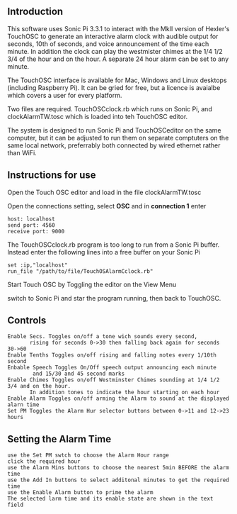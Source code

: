 ## Introduction ##

This software uses Sonic Pi 3.3.1 to interact with the MkII version of Hexler's TouchOSC to generate an interactive alarm clock with audible output for seconds, 10th of seconds, and voice announcement of the time each minute. In addition the clock can play the westmister chimes at the 1/4 1/2 3/4 of the hour and on the hour. A separate 24 hour alarm can be set to any minute.

The TouchOSC interface is available for Mac, Windows and Linux desktops (including Raspberry Pi). It can be gried for free, but a licence is avaialbe which covers a user for every platform.

Two files are required. TouchOSCclock.rb which runs on Sonic Pi, and clockAlarmTW.tosc which is loaded into teh TouchOSC editor.

The system is designed to run Sonic Pi and TouchOSCeditor on the same computer, but it can be adjusted to run them on separate comptuters on the same local network, preferrably both connected by wired ethernet rather than WiFi.

## Instructions for use ##

Open the Touch OSC editor and load in the file clockAlarmTW.tosc

Open the connections setting, select **OSC** and in **connection 1** enter
```
host: localhost
send port: 4560
receive port: 9000
```

The TouchOSCclock.rb program is too long to run from a Sonic Pi buffer. Instead enter the following lines into a free buffer on your Sonic Pi
```
set :ip,"localhost"
run_file "/path/to/file/TouchOSAlarmCclock.rb"
```

Start Touch OSC by Toggling the editor on the View Menu

switch to Sonic Pi and star the program running, then back to TouchOSC.

## Controls ##
```
Enable Secs. Toggles on/off a tone wich sounds every second,
       rising for seconds 0->30 then falling back again for seconds 30->60
Enable Tenths Toggles on/off rising and falling notes every 1/10th second
Enbable Speech Toggles On/Off speech output announcing each minute
        and 15/30 and 45 second marks
Enable Chimes Toggles on/off Westminster Chimes sounding at 1/4 1/2 3/4 and on the hour.
       In addition tones to indicate the hour starting on each hour
Enable Alarm Toggles on/off arming the Alarm to sound at the displayed alarn time
Set PM Toggles the Alarm Hur selector buttons between 0->11 and 12->23 hours
```
## Setting the Alarm Time
```
use the Set PM swtch to choose the Alarm Hour range
click the required hour
use the Alarm Mins buttons to choose the nearest 5min BEFORE the alarm time
use the Add In buttons to select additonal minutes to get the required time
use the Enable Alarm button to prime the alarm
The selected larm time and its enable state are shown in the text field
```

